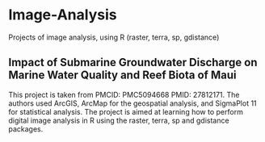 # Image-Analysis
Projects of image analysis, using R (raster, terra, sp, gdistance)

## Impact of Submarine Groundwater Discharge on Marine Water Quality and Reef Biota of Maui
This project is taken from PMCID: PMC5094668  PMID: 27812171. The authors used ArcGIS, ArcMap for the geospatial analysis, and SigmaPlot 11 for statistical analysis. 
The project is aimed at learning how to perform digital image analysis in R using the raster, terra, sp and gdistance packages. 
